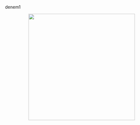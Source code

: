 denem1


<p align="center">
  <img src="![Screenshot_2023-12-12_at_22 29 09](https://github.com/rifkisarici/spring-boot-microservice/assets/44303623/5f7e40ba-be8a-4eb4-b0ea-f181d6fb414c)" width="350" >
</p>
